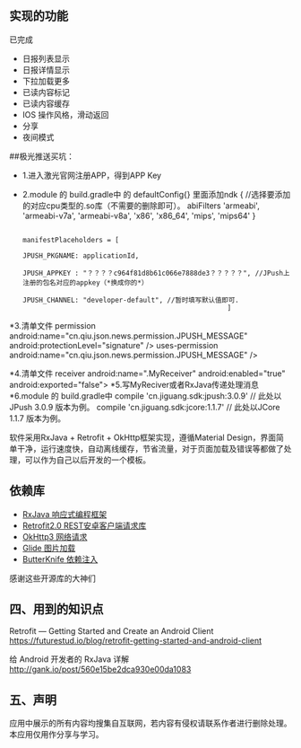 

## 实现的功能
已完成
* 日报列表显示
* 日报详情显示
* 下拉加载更多
* 已读内容标记
* 已读内容缓存
* IOS 操作风格，滑动返回
* 分享
* 夜间模式

##极光推送买坑：
* 1.进入激光官网注册APP，得到APP Key
* 2.module 的 build.gradle中 的 defaultConfig{} 里面添加ndk {
                                                             //选择要添加的对应cpu类型的.so库（不需要的删除即可）。
                                                             abiFilters 'armeabi', 'armeabi-v7a', 'armeabi-v8a', 'x86', 'x86_64', 'mips', 'mips64'
                                                         }

                                                         manifestPlaceholders = [
                                                                 JPUSH_PKGNAME: applicationId,
                                                                 JPUSH_APPKEY : "？？？？c964f81d8b61c066e7888de3？？？？？", //JPush上注册的包名对应的appkey（*换成你的*）
                                                                 JPUSH_CHANNEL: "developer-default", //暂时填写默认值即可.
                                                         ]
*3.清单文件
         permission android:name="cn.qiu.json.news.permission.JPUSH_MESSAGE" android:protectionLevel="signature" />
        uses-permission android:name="cn.qiu.json.news.permission.JPUSH_MESSAGE" />

*4.清单文件
     receiver
       android:name=".MyReceiver"
       android:enabled="true"
       android:exported="false">
       <intent-filter>
           <action android:name="cn.jpush.android.intent.REGISTRATION" /> <!--Required  用户注册SDK的intent-->
           <action android:name="cn.jpush.android.intent.MESSAGE_RECEIVED" /> <!--Required  用户接收SDK消息的intent-->
           <action android:name="cn.jpush.android.intent.NOTIFICATION_RECEIVED" /> <!--Required  用户接收SDK通知栏信息的intent-->
           <action android:name="cn.jpush.android.intent.NOTIFICATION_OPENED" /> <!--Required  用户打开自定义通知栏的intent-->
           <action android:name="cn.jpush.android.intent.ACTION_RICHPUSH_CALLBACK" /> <!--Optional 用户接受Rich Push Javascript 回调函数的intent-->
           <action android:name="cn.jpush.android.intent.CONNECTION" /><!-- 接收网络变化 连接/断开 since 1.6.3 -->
           <category android:name="？？？？？cn.qiu.json.news？？？？？" />
       </intent-filter>
   </receiver>
*5.写MyReciver或者RxJava传递处理消息
*6.module 的 build.gradle中 compile 'cn.jiguang.sdk:jpush:3.0.9'  // 此处以JPush 3.0.9 版本为例。
       compile 'cn.jiguang.sdk:jcore:1.1.7'  // 此处以JCore 1.1.7 版本为例。




软件采用RxJava + Retrofit + OkHttp框架实现，遵循Material Design，界面简单干净，运行速度快，自动离线缓存，节省流量，对于页面加载及错误等都做了处理，可以作为自己以后开发的一个模板。

##  依赖库
* [RxJava 响应式编程框架](https://github.com/ReactiveX/RxJava)
* [Retrofit2.0 REST安卓客户端请求库](https://github.com/square/retrofit)
* [OkHttp3 网络请求](https://github.com/square/okhttp)
* [Glide 图片加载](https://github.com/bumptech/glide)
* [ButterKnife 依赖注入](https://github.com/JakeWharton/butterknife) 

感谢这些开源库的大神们
## 四、用到的知识点
Retrofit — Getting Started and Create an Android Client
<br>https://futurestud.io/blog/retrofit-getting-started-and-android-client</br>

给 Android 开发者的 RxJava 详解
<br>http://gank.io/post/560e15be2dca930e00da1083</br>

## 五、声明
应用中展示的所有内容均搜集自互联网，若内容有侵权请联系作者进行删除处理。本应用仅用作分享与学习。


